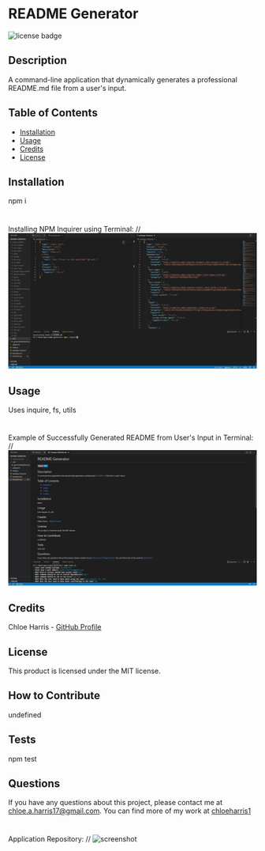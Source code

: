 # README Generator
  ![license badge](https://img.shields.io/badge/license-MIT-blue)
  ## Description 
  A command-line application that dynamically generates a professional README.md file from a user's input.
  ## Table of Contents
  - [Installation](#installation)
  - [Usage](#usage)
  - [Credits](#credits)
  - [License](#license)
  ## Installation 
  npm i
  #
  Installing NPM Inquirer using Terminal:
  // ![screenshot](assets/images/npmpackages.png)
  ## Usage 
  Uses inquire, fs, utils
  #
  Example of Successfully Generated README from User's Input in Terminal: 
  // ![screenshot](assets/images/generatedreadme.png)
  ## Credits 
  Chloe Harris - [GitHub Profile](https://github.com/chloeharris1)
  ## License
  This product is licensed under the MIT license.
  ## How to Contribute 
  undefined
  ## Tests
  npm test
  ## Questions 
  If you have any questions about this project, please contact me at chloe.a.harris17@gmail.com. 
  You can find more of my work at [chloeharris1](https://github.com/chloeharris1)
  #
  Application Repository:
  // ![screenshot](assets/images/.png)
  